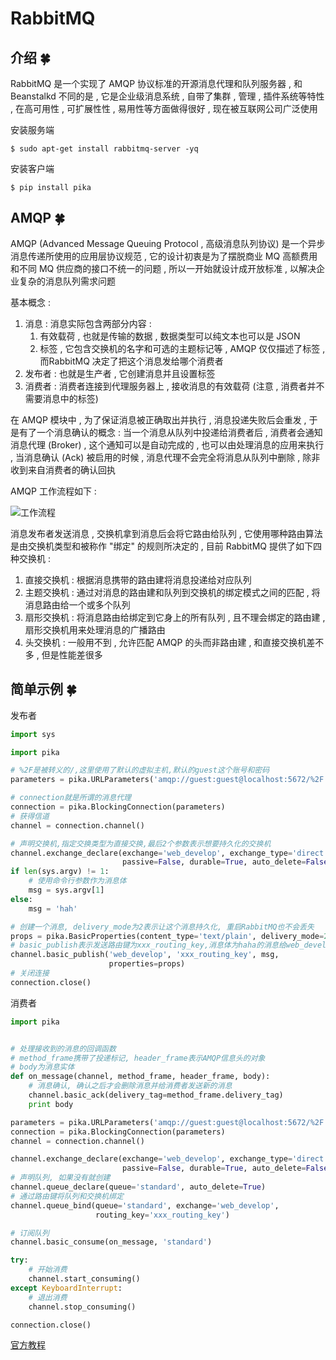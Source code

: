 # RabbitMQ


<extoc></extoc>

## 介绍  🍀

RabbitMQ 是一个实现了 AMQP 协议标准的开源消息代理和队列服务器 , 和 Beanstalkd 不同的是 , 它是企业级消息系统 , 自带了集群 , 管理 , 插件系统等特性 , 在高可用性 , 可扩展性性 , 易用性等方面做得很好 , 现在被互联网公司广泛使用

安装服务端

```shell
$ sudo apt-get install rabbitmq-server -yq
```

安装客户端

```shell
$ pip install pika
```

## AMQP  🍀

AMQP (Advanced Message Queuing Protocol , 高级消息队列协议) 是一个异步消息传递所使用的应用层协议规范 , 它的设计初衷是为了摆脱商业 MQ 高额费用和不同 MQ 供应商的接口不统一的问题 , 所以一开始就设计成开放标准 , 以解决企业复杂的消息队列需求问题

基本概念 : 

1. 消息 : 消息实际包含两部分内容 : 
   1. 有效载荷 , 也就是传输的数据 , 数据类型可以纯文本也可以是 JSON
   2. 标签 , 它包含交换机的名字和可选的主题标记等 , AMQP 仅仅描述了标签 , 而RabbitMQ 决定了把这个消息发给哪个消费者
2. 发布者 : 也就是生产者 , 它创建消息并且设置标签
3. 消费者 : 消费者连接到代理服务器上 , 接收消息的有效载荷 (注意 , 消费者并不需要消息中的标签)

在 AMQP 模块中 , 为了保证消息被正确取出并执行 , 消息投递失败后会重发 , 于是有了一个消息确认的概念 : 当一个消息从队列中投递给消费者后 , 消费者会通知消息代理 (Broker) , 这个通知可以是自动完成的 , 也可以由处理消息的应用来执行 , 当消息确认 (Ack) 被启用的时候 , 消息代理不会完全将消息从队列中删除 , 除非收到来自消费者的确认回执

AMQP 工作流程如下 : 

![工作流程](http://oux34p43l.bkt.clouddn.com/工作流程.png)

消息发布者发送消息 , 交换机拿到消息后会将它路由给队列 , 它使用哪种路由算法是由交换机类型和被称作 "绑定" 的规则所决定的 , 目前 RabbitMQ 提供了如下四种交换机 : 

1. 直接交换机 : 根据消息携带的路由建将消息投递给对应队列
2. 主题交换机 : 通过对消息的路由建和队列到交换机的绑定模式之间的匹配 , 将消息路由给一个或多个队列
3. 扇形交换机 : 将消息路由给绑定到它身上的所有队列 , 且不理会绑定的路由建 , 扇形交换机用来处理消息的广播路由
4. 头交换机 : 一般用不到 , 允许匹配 AMQP 的头而非路由建 , 和直接交换机差不多 , 但是性能差很多

## 简单示例  🍀

发布者

```python
import sys

import pika

# %2F是被转义的/,这里使用了默认的虚拟主机,默认的guest这个账号和密码
parameters = pika.URLParameters('amqp://guest:guest@localhost:5672/%2F')

# connection就是所谓的消息代理
connection = pika.BlockingConnection(parameters)  
# 获得信道
channel = connection.channel()  

# 声明交换机,指定交换类型为直接交换,最后2个参数表示想要持久化的交换机
channel.exchange_declare(exchange='web_develop', exchange_type='direct',
                         passive=False, durable=True, auto_delete=False)
if len(sys.argv) != 1:
    # 使用命令行参数作为消息体
    msg = sys.argv[1]  
else:
    msg = 'hah'

# 创建一个消息, delivery_mode为2表示让这个消息持久化, 重启RabbitMQ也不会丢失
props = pika.BasicProperties(content_type='text/plain', delivery_mode=2)
# basic_publish表示发送路由键为xxx_routing_key,消息体为haha的消息给web_develop这个交换机
channel.basic_publish('web_develop', 'xxx_routing_key', msg,
                      properties=props)
# 关闭连接
connection.close()  
```

消费者

```python
import pika


# 处理接收到的消息的回调函数
# method_frame携带了投递标记, header_frame表示AMQP信息头的对象
# body为消息实体
def on_message(channel, method_frame, header_frame, body):
    # 消息确认, 确认之后才会删除消息并给消费者发送新的消息
    channel.basic_ack(delivery_tag=method_frame.delivery_tag)
    print body

parameters = pika.URLParameters('amqp://guest:guest@localhost:5672/%2F')
connection = pika.BlockingConnection(parameters)
channel = connection.channel()

channel.exchange_declare(exchange='web_develop', exchange_type='direct',
                         passive=False, durable=True, auto_delete=False)
# 声明队列, 如果没有就创建
channel.queue_declare(queue='standard', auto_delete=True)
# 通过路由键将队列和交换机绑定
channel.queue_bind(queue='standard', exchange='web_develop',
                   routing_key='xxx_routing_key')

# 订阅队列
channel.basic_consume(on_message, 'standard')  

try:
    # 开始消费
    channel.start_consuming()  
except KeyboardInterrupt:
    # 退出消费
    channel.stop_consuming()  

connection.close()
```

[官方教程](http://www.rabbitmq.com/getstarted.html)